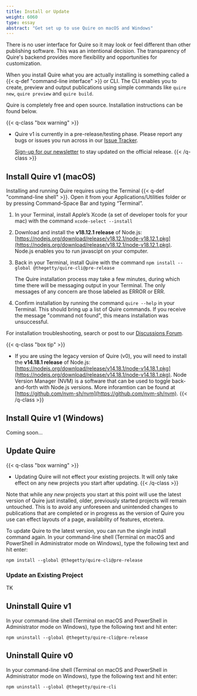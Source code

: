 ```yaml
---
title: Install or Update
weight: 6060
type: essay
abstract: "Get set up to use Quire on macOS and Windows"
---
```


There is no user interface for Quire so it may look or feel different than other publishing software. This was an intentional decision. The transparency of Quire's backend provides more flexibility and opportunities for customization.

When you install Quire what you are actually installing is something called a {{< q-def "command-line interface" >}} or CLI. The CLI enables you to create, preview and output publications using simple commands like `quire new`, `quire preview` and `quire build`.

Quire is completely free and open source. Installation instructions can be found below.

{{< q-class "box warning" >}}
- Quire v1 is currently in a pre-release/testing phase. Please report any bugs or issues you run across in our [Issue Tracker](https://github.com/thegetty/quire/issues).

    [Sign-up for our newsletter](https://newsletters.getty.edu/h/t/DDE7B9372AAF01E4) to stay updated on the official release.
{{< /q-class >}}

## Install Quire v1 (macOS)

Installing and running Quire requires using the Terminal {{< q-def "command-line shell" >}}. Open it from your Applications/Utilities folder or by pressing Command–Space Bar and typing “Terminal”.

1. In your Terminal, install Apple’s Xcode (a set of developer tools for your mac) with the command `xcode-select --install`
2. Download and install the **v18.12.1 release** of Node.js: [https://nodejs.org/download/release/v18.12.1/node-v18.12.1.pkg](https://nodejs.org/download/release/v18.12.1/node-v18.12.1.pkg). Node.js enables you to run javascipt on your computer.
3. Back in your Terminal, install Quire with the command `npm install --global @thegetty/quire-cli@pre-release`

    The Quire installation process may take a few minutes, during which time there will be messaging output in your Terminal. The only messages of any concern are those labeled as ERROR or ERR.

4. Confirm installation by running the command `quire --help` in your Terminal. This should bring up a list of Quire commands. If you receive the message "command not found", this means installation was unsuccessful.

For installation troubleshooting, search or post to our [Discussions Forum](https://github.com/thegetty/quire/discussions).

{{< q-class "box tip" >}}
- If you are using the legacy version of Quire (v0), you will need to install the **v14.18.1 release** of Node.js: [https://nodejs.org/download/release/v14.18.1/node-v14.18.1.pkg](https://nodejs.org/download/release/v14.18.1/node-v14.18.1.pkg). Node Version Manager (NVM) is a software that can be used to toggle back-and-forth with Node.js versions. More inforamtion can be found at [https://github.com/nvm-sh/nvm](https://github.com/nvm-sh/nvm).
{{< /q-class >}}

## Install Quire v1 (Windows)

Coming soon...


## Update Quire

{{< q-class "box warning" >}}
- Updating Quire will not effect your existing projects. It will only take effect on any new projects you start after updating.
{{< /q-class >}}

Note that while any *new* projects you start at this point will use the latest version of Quire just installed, older, previously started projects will remain untouched. This is to avoid any unforeseen and unintended changes to publications that are completed or in progress as the version of Quire you use can effect layouts of a page, availability of features, etcetera.


To update Quire to the latest version, you can run the single install command again. In your command-line shell (Terminal on macOS and PowerShell in Administrator mode on Windows), type the following text and hit enter:

```text
npm install --global @thegetty/quire-cli@pre-release
```

### Update an Existing Project

TK

## Uninstall Quire v1

In your command-line shell (Terminal on macOS and PowerShell in Administrator mode on Windows), type the following text and hit enter:

```text
npm uninstall --global @thegetty/quire-cli@pre-release
```

## Uninstall Quire v0

In your command-line shell (Terminal on macOS and PowerShell in Administrator mode on Windows), type the following text and hit enter:

```text
npm uninstall --global @thegetty/quire-cli
```

